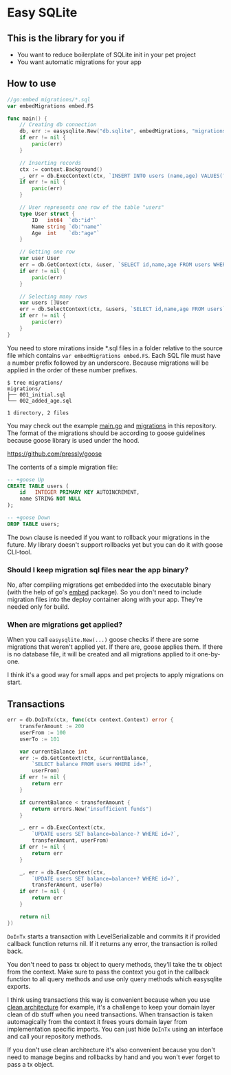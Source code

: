 # Easy SQLite

## This is the library for you if

- You want to reduce boilerplate of SQLite init in your pet project
- You want automatic migrations for your app

## How to use

```go
//go:embed migrations/*.sql
var embedMigrations embed.FS

func main() {
    // Creating db connection
    db, err := easysqlite.New("db.sqlite", embedMigrations, "migrations")
    if err != nil {
    	panic(err)
    }

    // Inserting records
    ctx := context.Background()
    _, err = db.ExecContext(ctx, `INSERT INTO users (name,age) VALUES(?,?)`, "John", 23)
    if err != nil {
    	panic(err)
    }

    // User represents one row of the table "users"
    type User struct {
    	ID   int64  `db:"id"`
    	Name string `db:"name"`
    	Age  int    `db:"age"`
    }

    // Getting one row
    var user User
    err = db.GetContext(ctx, &user, `SELECT id,name,age FROM users WHERE id=?`, 1)
    if err != nil {
    	panic(err)
    }

    // Selecting many rows
    var users []User
    err = db.SelectContext(ctx, &users, `SELECT id,name,age FROM users`)
    if err != nil {
    	panic(err)
    }
}
```

You need to store mirations inside *.sql files in a folder relative to the source file which contains `var embedMigrations embed.FS`. Each SQL file must have a number prefix followed by an underscore. Because migrations will be applied in the order of these number prefixes.

```
$ tree migrations/
migrations/
├── 001_initial.sql
└── 002_added_age.sql

1 directory, 2 files
```

You may check out the example [main.go](https://github.com/pav5000/easy-sqlite/blob/master/cmd/example/main.go) and [migrations](https://github.com/pav5000/easy-sqlite/tree/master/cmd/example/migrations) in this repository. The format of the migrations should be according to goose guidelines because goose library is used under the hood.

https://github.com/pressly/goose

The contents of a simple migration file:

```sql
-- +goose Up
CREATE TABLE users (
    id   INTEGER PRIMARY KEY AUTOINCREMENT,
    name STRING NOT NULL
);

-- +goose Down
DROP TABLE users;
```

The `Down` clause is needed if you want to rollback your migrations in the future. My library doesn't support rollbacks yet but you can do it with goose CLI-tool.

### Should I keep migration sql files near the app binary?

No, after compiling migrations get embedded into the executable binary (with the help of go's [embed](https://pkg.go.dev/embed) package). So you don't need to include migration files into the deploy container along with your app. They're needed only for build.

### When are migrations get applied?

When you call `easysqlite.New(...)` goose checks if there are some migrations that weren't applied yet. If there are, goose applies them. If there is no database file, it will be created and all migrations applied to it one-by-one.

I think it's a good way for small apps and pet projects to apply migrations on start.

## Transactions

```go
err = db.DoInTx(ctx, func(ctx context.Context) error {
    transferAmount := 200
    userFrom := 100
    userTo := 101

    var currentBalance int
    err := db.GetContext(ctx, &currentBalance,
    	`SELECT balance FROM users WHERE id=?`,
    	userFrom)
    if err != nil {
    	return err
    }

    if currentBalance < transferAmount {
    	return errors.New("insufficient funds")
    }

    _, err = db.ExecContext(ctx,
    	`UPDATE users SET balance=balance-? WHERE id=?`,
    	transferAmount, userFrom)
    if err != nil {
    	return err
    }

    _, err = db.ExecContext(ctx,
    	`UPDATE users SET balance=balance+? WHERE id=?`,
    	transferAmount, userTo)
    if err != nil {
    	return err
    }

    return nil
})
```

`DoInTx` starts a transaction with LevelSerializable and commits it if provided callback function returns nil.
If it returns any error, the transaction is rolled back.

You don't need to pass tx object to query methods, they'll take the tx object from the context.
Make sure to pass the context you got in the callback function to all query methods and use only query methods which easysqlite exports.

I think using transactions this way is convenient because when you use [clean architecture](https://blog.cleancoder.com/uncle-bob/2012/08/13/the-clean-architecture.html) for example, it's a challenge to keep your domain layer clean of db stuff when you need transactions. When transaction is taken automagically from the context it frees yours domain layer from implementation specific imports. You can just hide `DoInTx` using an interface and call your repository methods.

If you don't use clean architecture it's also convenient because you don't need to manage begins and rollbacks by hand and you won't ever forget to pass a tx object.
